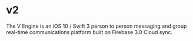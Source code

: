 # v2
The V Engine is an iOS 10 / Swift 3 person to person messaging and group real-time communications platform built on Firebase 3.0 Cloud sync.

